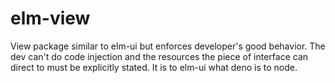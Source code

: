 # elm-view

View package similar to elm-ui but enforces developer's good behavior.
The dev can't do code injection and the resources the piece of interface can direct to must be explicitly stated. It is to elm-ui what deno is to node.
